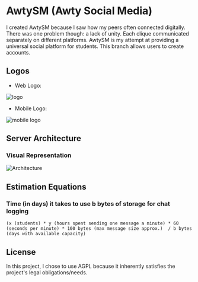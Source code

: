 # AwtySM (Awty Social Media)

I created AwtySM because I saw how my peers often connected digitally. There was one problem though: a lack of unity. Each clique communicated separately on different platforms. AwtySM is my attempt at providing a universal social platform for students. This branch allows users to create accounts.

## Logos

- Web Logo: 


![logo](https://github.com/DGKSK8LIFE/AwtySM/blob/disqus_integration/static/new_logo.png?raw=true) 

- Mobile Logo: 


![mobile logo](https://github.com/DGKSK8LIFE/AwtySM/blob/disqus_integration/static/awtySM-mobile-good-logo.png?raw=true)

## Server Architecture

### Visual Representation

![Architecture](https://github.com/DGKSK8LIFE/AwtySM/blob/disqus_integration/architecture.png?raw=true)

## Estimation Equations

### Time (in days) it takes to use b bytes of storage for chat logging

    (x (students) * y (hours spent sending one message a minute) * 60 (seconds per minute) * 100 bytes (max message size approx.)  / b bytes (days with available capacity)

## License

In this project, I chose to use AGPL because it inherently satisfies the project's legal obligations/needs.

